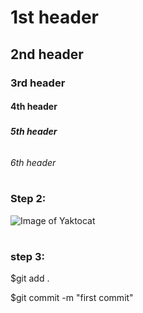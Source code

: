 #  <h1>1st header 
## <h2>2nd header
### <h3>3rd header
#### <h4>4th header
##### <h5>5th header
###### <h6>6th header

# <h3>Step 2: 

![Image of Yaktocat](https://octodex.github.com/images/yaktocat.png)

# <h3>step 3:

$git add .

$git commit -m "first commit"

